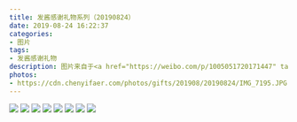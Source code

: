```yaml
---
title: 发酱感谢礼物系列（20190824）
date: 2019-08-24 16:22:37
categories:
- 图片
tags:
- 发酱感谢礼物
description: 图片来自于<a href="https://weibo.com/p/1005051720171447" target="_blank">quanmmmmm</a><br/> “谢谢贝波和罗～我看到这个大红盒子还有美妆蛋就造肯定是吕孩子，都是热门色号啊，可惜嘴唇不够用😭😭。皮卡丘敲可爱，我开始以为是摆件，没想到摘下帽子秃顶的皮卡丘是个杯子！头上那个🕳️是用来放吸管的！想象中这样喝起来会不会有一丢丢丧尸感哈哈”​​​ ​​​​​​ ​​​ ​​​ ​​​ ​ ​​​ ​​​​​​ ​
photos: 
- https://cdn.chenyifaer.com/photos/gifts/201908/20190824/IMG_7195.JPG
---
```


![](https://cdn.chenyifaer.com/photos/gifts/201908/20190824/IMG_7196.JPG)
![](https://cdn.chenyifaer.com/photos/gifts/201908/20190824/IMG_7197.JPG)
![](https://cdn.chenyifaer.com/photos/gifts/201908/20190824/IMG_7198.JPG)
![](https://cdn.chenyifaer.com/photos/gifts/201908/20190824/IMG_7199.JPG)
![](https://cdn.chenyifaer.com/photos/gifts/201908/20190824/IMG_7200.JPG)
![](https://cdn.chenyifaer.com/photos/gifts/201908/20190824/IMG_7201.JPG)
![](https://cdn.chenyifaer.com/photos/gifts/201908/20190824/IMG_7202.JPG)
![](https://cdn.chenyifaer.com/photos/gifts/201908/20190824/IMG_7203.JPG)
